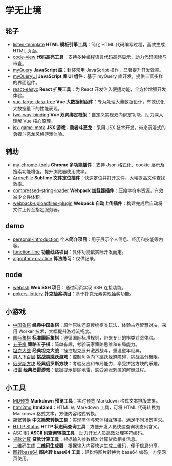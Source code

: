 # 学无止境
<!-- 1 -->
## 轮子
- [listen-template](https://listen80.github.io/listen-template/) <!-- 9001 -->
  **HTML 模板引擎工具**：简化 HTML 代码编写过程，高效生成 HTML 页面。
- [code-view](https://listen80.github.io/code-view/) <!-- 9002 -->
  **代码高亮工具**：支持多种编程语言代码高亮显示，助力代码阅读与审查。
- [myQuery](https://listen80.github.io/myQuery/) <!-- 9003 -->
  **JavaScript 库**：封装常用 JavaScript 操作，显著提升开发效率。
- [myQueryUI](https://listen80.github.io/myQuery-ui/) <!-- 9004 -->
  **JavaScript 库 UI 组件**：基于 myQuery 库开发，提供丰富多样的界面组件。
- [react-easyx](https://listen80.github.io/react-easyx/) <!-- 9005 -->
  **React 扩展工具**：为 React 开发注入便捷功能，全方位增强开发体验。
- [vue-large-data-tree](https://listen80.github.io/vue-large-data-tree/) <!-- 9006 -->
  **Vue 大数据树组件**：专为处理大量数据设计，有效优化大数据量下的性能表现。
- [two-way-binding](https://listen80.github.io/two-way-binding/) <!-- 9007 done -->
  **Vue 双向绑定框架**：自定义实现双向绑定功能，助力深入理解 Vue 核心原理。
- [jsx-game-mota](https://listen80.github.io/jsx-game-canvas/) <!-- 9008 -->
  **JSX 游戏 - 勇者斗恶龙**：采用 JSX 技术开发，带来沉浸式的勇者斗恶龙风格游戏体验。

<!-- 2 -->
## 辅助
- [my-chrome-tools](https://listen80.github.io/my-chrome-tools/)
  **Chrome 多功能插件**：支持 Json 格式化、cookie 展示及搜索功能增强，提升浏览器使用效率。
- [ArriveFile](https://listen80.github.io/ArriveFile/)
  **Sublime 文件定位插件**：快速定位并打开文件，大幅提高文件查找效率。
- [compressed-string-loader](http://listen80.github.io/compressed-string-loader/)
  **Webpack 加载器插件**：压缩字符串资源，有效减少文件体积。
- [webpack-uploadfiles-plugin](http://listen80.github.io/webpack-uploadfiles-plugin/)
  **Webpack 自动上传插件**：构建完成后自动将文件上传至指定服务器。

<!-- 3 -->
## demo
- [personal-introduction](https://listen80.github.io/personal-introduction/)
  **个人简介项目**：用于展示个人信息、经历和技能等内容。
- [function-line](https://listen80.github.io/function-line/)
  **功能线路项目**：具体功能依实际开发而定。
- [algorithm-practice](https://listen80.github.io/algorithm-practice/)
  **算法练习**：仅供记录。

<!-- 4 -->
## node
- [webssh](https://listen80.github.io/webssh/)
  **Web SSH 项目**：通过网页实现 SSH 连接功能。
- [pokers-lottery](https://listen80.github.io/pokers-lottery/)
  **扑克抽奖项目**：基于扑克元素实现抽奖功能。

<!-- 5 -->
## 小游戏
- [中国象棋](https://listen80.github.io/small-games/examples/chinese_chess/)
  **经典中国象棋**：原汁原味还原传统棋类玩法，体验古老智慧对决，采用 Worker 技术，大幅提升游戏流畅度。
- [国际象棋](https://listen80.github.io/small-games/examples/chess/)
  **标准国际象棋**：遵循国际标准规则，带来专业的棋类对战体验。
- [五子棋](https://listen80.github.io/small-games/examples/gomoku/)
  **策略五子棋**：简单有趣，考验玩家策略思维和布局能力。
- [坦克大战](https://listen80.github.io/small-games/examples/tank_battle/)
  **经典坦克大战**：操控坦克展开激烈战斗，重温童年经典。
- [男人下百层](https://listen80.github.io/small-games/examples/man_down/)
  **挑战类跳跃游戏**：控制角色向下跳跃躲避障碍，挑战高分极限。
- [俄罗斯方块](https://listen80.github.io/small-games/examples/tetris/)
  **经典俄罗斯方块**：考验反应和布局能力，享受拼接方块的乐趣。
- [扫雷](https://listen80.github.io/small-games/examples/mine_sweeping/)
  **经典扫雷游戏**：依据提示排除地雷，感受紧张刺激的解谜过程。

<!-- 5 -->
## 小工具
- [MD预览](https://listen80.github.io/small-tools/examples/markdown)
  **Markdown 预览工具**：实时预览 Markdown 格式文本排版效果。
- [html2md](https://listen80.github.io/small-tools/examples/html)
  **html2md**：HTML 转 Markdown 工具，可将 HTML 代码转换为 Markdown 格式文本，方便内容格式转换。
- [简繁转换](https://listen80.github.io/small-tools/examples/simple_trandition)
  **中文简繁转换工具**：实现简体与繁体相互转换，满足不同场景需求。
- [HTTP Status](https://listen80.github.io/small-tools/examples/http_code.html)
  **HTTP 状态码查询工具**：方便开发人员快速查询状态码含义。
- [ASCII码](https://listen80.github.io/small-tools/examples/ascii_code.html)
  **ASCII 码查询转换工具**：助力开发人员高效处理字符编码。
- [贷款计算](https://listen80.github.io/small-tools/examples/loan.html)
  **贷款计算工具**：根据输入参数精准计算贷款相关信息。
- [二维码生成](https://listen80.github.io/small-tools/examples/qrcode.html)
  **二维码生成器**：根据输入内容快速生成二维码，便于信息分享。
- [图转base64](https://listen80.github.io/small-tools/examples/base64.html)
  **图片转 base64 工具**：轻松将图片转换为 base64 编码，方便网页使用。
